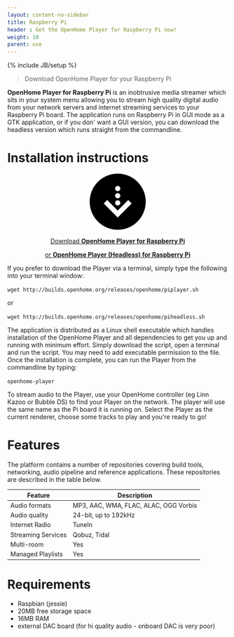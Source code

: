 ```yaml
---
layout: content-no-sidebar
title: Raspberry Pi
header : Get the OpenHome Player for Raspberry Pi now!
weight: 10
parent: use
---
```

{% include JB/setup %}

> Download OpenHome Player for your Raspberry Pi

**OpenHome Player for Raspberry Pi** is an inobtrusive media streamer which sits in your system menu allowing you to stream high quality digital audio from your network servers and internet streaming services to your Raspberry Pi board.
The application runs on Raspberry Pi in GUI mode as a GTK application, or if you don' want a GUI version, you can download the headless version which runs straight from the commandline.

# Installation instructions

<div style="text-align:center" markdown="1">

![](/images/download.png)

<a href="http://builds.openhome.org/releases/openhome/piplayer.sh" download>Download __OpenHome Player for Raspberry Pi__</a>

<a href="http://builds.openhome.org/releases/openhome/piheadless.sh" download>   or __OpenHome Player (Headless) for Raspberry Pi__</a>
</div>

If you prefer to download the Player via a terminal, simply type the following into your terminal window:

`wget http://builds.openhome.org/releases/openhome/piplayer.sh`

or

`wget http://builds.openhome.org/releases/openhome/piheadless.sh`

The application is distributed as a Linux shell executable which handles installation of the OpenHome Player and all dependencies to get you up and running with minimum effort. Simply download the script, open a terminal and run the script. You may need to add executable permission to the file. Once the installation is complete, you can run the Player from the commandline by typing:

`openhome-player`

To stream audio to the Player, use your OpenHome controller (eg Linn Kazoo or Bubble DS) to find your Player on the network. The player will use the same name as the Pi board it is running on. Select the Player as the current renderer, choose some tracks to play and you're ready to go!

# Features

The platform contains a number of repositories covering build tools, networking, audio pipeline and reference applications. These repositories are described in the table below.

| Feature | Description |
|---------------|---------------|
| Audio formats    | MP3, AAC, WMA, FLAC, ALAC, OGG Vorbis |
| Audio quality    | 24-bit, up to 192kHz    |
| Internet Radio    | TuneIn    |
| Streaming Services    | Qobuz, Tidal |
| Multi-room    | Yes    |
| Managed Playlists    | Yes    |


# Requirements
- Raspbian (jessie)
- 20MB free storage space
- 16MB RAM
- external DAC board (for hi quality audio - onboard DAC is very poor)
